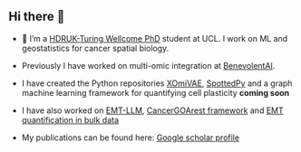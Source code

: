## Hi there 👋

- 🔭 I’m a [HDRUK-Turing Wellcome PhD](https://www.hdruk.ac.uk/study-and-train/study/phd/hdr-uk-turing-wellcome-phd-programme-in-health-data-science/) student at UCL. I work on ML and geostatistics for cancer spatial biology.
- Previously I have worked on multi-omic integration at [BenevolentAI](https://www.benevolent.com/). 
- I have created the Python repositories [XOmiVAE](https://github.com/zhangxiaoyu11/XOmiVAE), [SpottedPy](https://github.com/secrierlab/SpottedPy) and a graph machine learning framework for quantifying cell plasticity **coming soon**
- I have also worked on [EMT-LLM](https://github.com/secrierlab/EMT-LM), [CancerGOArest framework](https://github.com/secrierlab/CancerG0Arrest) and [EMT quantification in bulk data](https://github.com/secrierlab/EMT)

-  My publications can be found here: [Google scholar profile](https://www.linkedin.com/in/eloise-withnell-155716ab/)

